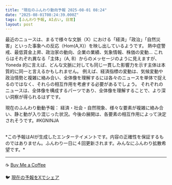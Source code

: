 ```yaml
---
title: "現在のふんわり動向予報 2025-08-01 08:24"
date: "2025-08-01T08:24:39.000Z"
tags: [ふんわり予報, AI占い, 日常]
layout: post
---
```


最近のニュースは、まるで様々な文脈（X）における「経済」「政治」「自然災害」といった事象への反応（Hom(A,X)）を映し出しているようです。  熱中症警戒、最低賃金上昇、政治家の動向、企業の業績、気象情報、株価の変動…  これらはそれぞれ異なる「主体」（A, B）からのメッセージのように見えますが、Yoneda 的に言えば、どんな文脈に対しても同じ一貫した影響力を示す主体は本質的に同一と言えるかもしれません。  例えば、経済指標の変動は、気候変動や政治情勢と複雑に絡み合い、全体像を理解するには各々のニュースを単体で捉えるのではなく、それらの相互作用を考慮する必要があるでしょう。  それぞれのニュースは、全体像を構成するパーツであり、全体像を理解することで、より深い洞察が得られるはずです。


現在のふんわり動動予報：
経済・社会・自然現象、様々な要素が複雑に絡み合い、静と動が入り混じった状況。今後の展開は、各要素の相互作用によって決定されそうです。#KGNINJA

<br>
*この予報はAIが生成したエンターテイメントです。内容の正確性を保証するものではありません。ふんわり一日に４回更新されます。みんなにふんわり拡散希望です。*

---
☕️ [Buy Me a Coffee](https://www.buymeacoffee.com/kgninja)

🐦 [現在の予報をXでシェア](https://twitter.com/intent/tweet?text=%E7%8F%BE%E5%9C%A8%E3%81%AE%E3%81%B5%E3%82%93%E3%82%8F%E3%82%8A%E4%BA%88%E5%A0%B1%3A%20%E3%80%8C%E6%9C%80%E8%BF%91%E3%81%AE%E3%83%8B%E3%83%A5%E3%83%BC%E3%82%B9%E3%81%AF%E3%80%81%E3%81%BE%E3%82%8B%E3%81%A7%E6%A7%98%E3%80%85%E3%81%AA%E6%96%87%E8%84%88%EF%BC%88X%EF%BC%89%E3%81%AB%E3%81%8A%E3%81%91%E3%82%8B%E3%80%8C%E7%B5%8C%E6%B8%88%E3%80%8D%E3%80%8C%E6%94%BF%E6%B2%BB%E3%80%8D%E3%80%8C%E8%87%AA%E7%84%B6%E7%81%BD%E5%AE%B3%E3%80%8D%E3%81%A8%E3%81%84%E3%81%A3%E3%81%9F%E4%BA%8B%E8%B1%A1%E3%81%B8%E3%81%AE%E5%8F%8D%E5%BF%9C%EF%BC%88Hom(A%2CX)%EF%BC%89%E3%82%92%E6%98%A0%E3%81%97%E5%87%BA%E3%81%97%E3%81%A6%E3%81%84%E3%82%8B%E3%82%88%E3%81%86%E3%81%A7%E3%81%99%E3%80%82%E3%80%8D%23KGNINJA%20%E7%B6%9A%E3%81%8D%E3%81%AF%E3%83%96%E3%83%AD%E3%82%B0%E3%81%A7%EF%BC%81%F0%9F%91%87&url=https%3A%2F%2Fkg-ninja.github.io%2FFunwariyoso%2F)
